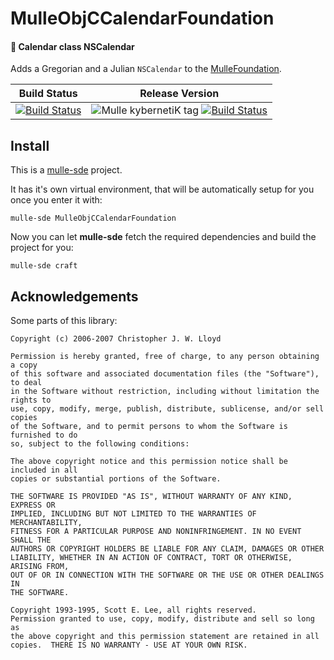 # MulleObjCCalendarFoundation

#### 📆 Calendar class NSCalendar

Adds a Gregorian and a Julian `NSCalendar` to the [MulleFoundation](/MulleFoundation).


Build Status | Release Version
-------------|-----------------------------------
[![Build Status](https://travis-ci.org/MulleFoundation/MulleObjCCalendarFoundation.svg?branch=release)](https://travis-ci.org/MulleFoundation/MulleObjCCalendarFoundation) | ![Mulle kybernetiK tag](https://img.shields.io/github/tag/MulleFoundation/MulleObjCCalendarFoundation.svg) [![Build Status](https://travis-ci.org/MulleFoundation/MulleObjCCalendarFoundation.svg?branch=release)](https://travis-ci.org/MulleFoundation/MulleObjCCalendarFoundation)


## Install

This is a [mulle-sde](https://mulle-sde.github.io/) project.

It has it's own virtual environment, that will be automatically setup for you
once you enter it with:

```
mulle-sde MulleObjCCalendarFoundation
```

Now you can let **mulle-sde** fetch the required dependencies and build the
project for you:

```
mulle-sde craft
```


## Acknowledgements

Some parts of this library:

```
Copyright (c) 2006-2007 Christopher J. W. Lloyd

Permission is hereby granted, free of charge, to any person obtaining a copy
of this software and associated documentation files (the "Software"), to deal
in the Software without restriction, including without limitation the rights to
use, copy, modify, merge, publish, distribute, sublicense, and/or sell copies
of the Software, and to permit persons to whom the Software is furnished to do
so, subject to the following conditions:

The above copyright notice and this permission notice shall be included in all
copies or substantial portions of the Software.

THE SOFTWARE IS PROVIDED "AS IS", WITHOUT WARRANTY OF ANY KIND, EXPRESS OR
IMPLIED, INCLUDING BUT NOT LIMITED TO THE WARRANTIES OF MERCHANTABILITY,
FITNESS FOR A PARTICULAR PURPOSE AND NONINFRINGEMENT. IN NO EVENT SHALL THE
AUTHORS OR COPYRIGHT HOLDERS BE LIABLE FOR ANY CLAIM, DAMAGES OR OTHER
LIABILITY, WHETHER IN AN ACTION OF CONTRACT, TORT OR OTHERWISE, ARISING FROM,
OUT OF OR IN CONNECTION WITH THE SOFTWARE OR THE USE OR OTHER DEALINGS IN
THE SOFTWARE.
```

```
Copyright 1993-1995, Scott E. Lee, all rights reserved.
Permission granted to use, copy, modify, distribute and sell so long as
the above copyright and this permission statement are retained in all
copies.  THERE IS NO WARRANTY - USE AT YOUR OWN RISK.
```
